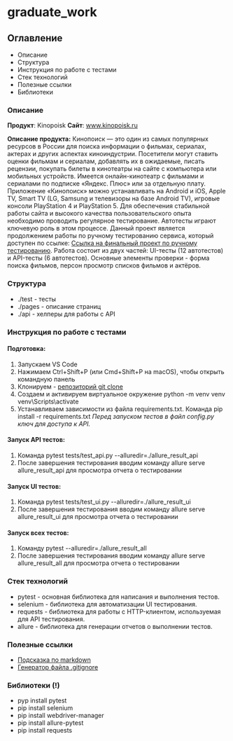 # graduate_work

## Оглавление
* Описание
* Структура
* Инструкция по работе с тестами
* Стек технологий
* Полезные ссылки
* Библиотеки

### Описание

**Продукт**: Kinopoisk
**Сайт**: www.kinopoisk.ru

**Описание продукта:** Кинопоиск — это один из самых популярных ресурсов 
в России для поиска информации о фильмах, сериалах, актерах и других аспектах
киноиндустрии. Посетители могут ставить оценки фильмам и сериалам, добавлять 
их в ожидаемые, писать рецензии, покупать билеты в кинотеатры на сайте с 
компьютера или мобильных устройств. Имеется онлайн-кинотеатр с фильмами и 
сериалами по подписке «Яндекс. Плюс» или за отдельную плату. Приложение 
«Кинопоиск» можно устанавливать на Android и iOS, Apple TV, Smart TV 
(LG, Samsung и телевизоры на базе Android TV), игровые консоли PlayStation 4 
и PlayStation 5. Для обеспечения стабильной работы сайта и высокого
качества пользовательского опыта необходимо проводить регулярное
тестирование. Автотесты играют ключевую роль в этом процессе.
Данный проект является продолжением работы по ручному тестированию 
сервиса, который доступен по ссылке:
[Ссылка на финальный проект по ручному тестированию](https://snezhana72.yonote.ru/share/7311248d-0e44-411d-a2df-bc780f116f59).
Работа состоит из двух частей: UI-тесты (12 автотестов) и
API-тесты (6 автотестов). Основные элементы проверки - форма поиска 
фильмов, персон просмотр списков фильмов и актёров.

### Структура

- ./test - тесты
- ./pages - описание страниц
- ./api - хелперы для работы с API

### Инструкция по работе с тестами

#### Подготовка:

1. Запускаем VS Code
2. Нажимаем Ctrl+Shift+P (или Cmd+Shift+P на macOS), чтобы открыть командную панель
3. Клонируем - [репозиторий git clone](https://github.com/https://github.com/747840/graduate_work.git)
4. Создаем и активируем виртуальное окружение python -m venv venv venv\Scripts\activate
5. Устанавливаем зависимости из файла requirements.txt. Команда pip install -r requirements.txt
_Перед запуском тестов в файл config.py ключ для доступа к API._

#### Запуск API тестов:

1. Команда pytest tests/test_api.py --alluredir=./allure_result_api
2. После завершения тестирования вводим команду allure serve allure_result_api
для просмотра отчета о тестировании 

#### Запуск UI тестов:

1. Команда pytest tests/test_ui.py --alluredir=./allure_result_ui
2. После завершения тестирования вводим команду allure serve allure_result_ui для
просмотра отчета о тестировании

#### Запуск всех тестов:

1. Команду pytest --alluredir=./allure_result_all
2. После завершения тестирования вводим команду allure serve allure_result_all
для просмотра отчета о тестировании

### Стек технологий

* pytest - основная библиотека для написания и выполнения тестов.
* selenium - библиотека для автоматизации UI тестирования.
* requests - библиотека для работы с HTTP-клиентом, используемая для API тестирования.
* allure - библиотека для генерации отчетов о выполнении тестов.

### Полезные ссылки

- [Подсказка по markdown](https://www.markdownguide.org/basic-syntax/)
- [Генератор файла .gitignore](https://www.toptal.com/developers/gitignore)

### Библиотеки (!)
- pyp install pytest
- pip install selenium
- pip install webdriver-manager
- pip install allure-pytest
- pip install requests